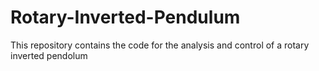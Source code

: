 # Rotary-Inverted-Pendulum
This repository contains the code for the analysis and control of a rotary inverted pendolum

